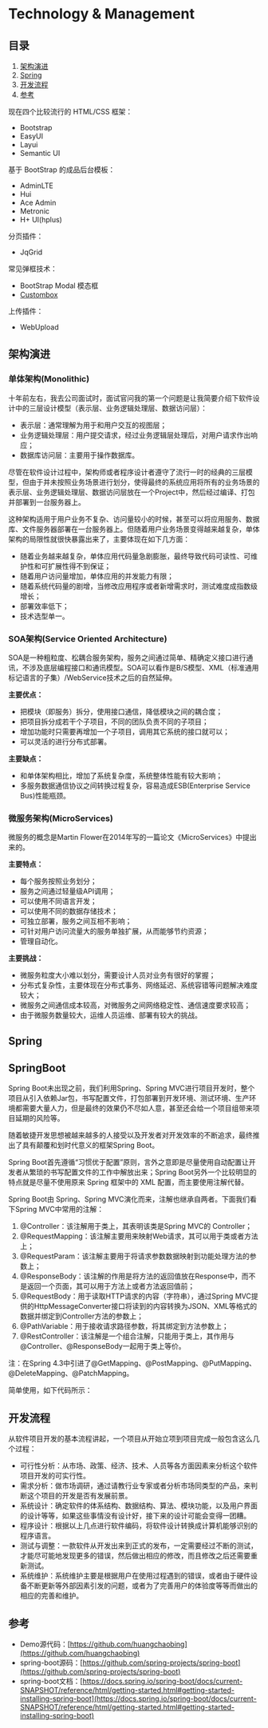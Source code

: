# Technology & Management

## 目录

1. [架构演进](#架构演进)
2. [Spring](#Spring)
3. [开发流程](#开发流程)
4. [参考](#参考)

现在四个比较流行的 HTML/CSS 框架：

- Bootstrap
- EasyUI
- Layui
- Semantic UI

基于 BootStrap 的成品后台模板：

- AdminLTE
- Hui
- Ace Admin
- Metronic
- H+ UI(hplus)

分页插件：

- JqGrid

常见弹框技术：

- BootStrap Modal 模态框
- [Custombox](http://dixso.github.io/custombox/)

上传插件：

- WebUpload

## 架构演进

### 单体架构(Monolithic)

十年前左右，我去公司面试时，面试官问我的第一个问题是让我简要介绍下软件设计中的三层设计模型（表示层、业务逻辑处理层、数据访问层）：

- 表示层：通常理解为用于和用户交互的视图层；
- 业务逻辑处理层：用户提交请求，经过业务逻辑层处理后，对用户请求作出响应；
- 数据库访问层：主要用于操作数据库。

尽管在软件设计过程中，架构师或者程序设计者遵守了流行一时的经典的三层模型，但由于并未按照业务场景进行划分，使得最终的系统应用将所有的业务场景的表示层、业务逻辑处理层、数据访问层放在一个Project中，然后经过编译、打包并部署到一台服务器上。

这种架构适用于用户业务不复杂、访问量较小的时候，甚至可以将应用服务、数据库、文件服务器部署在一台服务器上。但随着用户业务场景变得越来越复杂，单体架构的局限性就很快暴露出来了，主要体现在如下几方面：

- 随着业务越来越复杂，单体应用代码量急剧膨胀，最终导致代码可读性、可维护性和可扩展性得不到保证；
- 随着用户访问量增加，单体应用的并发能力有限；
- 随着系统代码量的剧增，当修改应用程序或者新增需求时，测试难度成指数级增长；
- 部署效率低下；
- 技术选型单一。

### SOA架构(Service Oriented Architecture)

SOA是一种粗粒度、松耦合服务架构，服务之间通过简单、精确定义接口进行通讯，不涉及底层编程接口和通讯模型。SOA可以看作是B/S模型、XML（标准通用标记语言的子集）/WebService技术之后的自然延伸。

**主要优点：**

- 把模块（即服务）拆分，使用接口通信，降低模块之间的耦合度；
- 把项目拆分成若干个子项目，不同的团队负责不同的子项目；
- 增加功能时只需要再增加一个子项目，调用其它系统的接口就可以；
- 可以灵活的进行分布式部署。

**主要缺点：**

- 和单体架构相比，增加了系统复杂度，系统整体性能有较大影响；
- 多服务数据通信协议之间转换过程复杂，容易造成ESB(Enterprise Service Bus)性能瓶颈。

### 微服务架构(MicroServices)

微服务的概念是Martin Flower在2014年写的一篇论文《MicroServices》中提出来的。

**主要特点：**

- 每个服务按照业务划分；
- 服务之间通过轻量级API调用；
- 可以使用不同语言开发；
- 可以使用不同的数据存储技术；
- 可独立部署，服务之间互相不影响；
- 可针对用户访问流量大的服务单独扩展，从而能够节约资源；
- 管理自动化。

**主要挑战：**

- 微服务粒度大小难以划分，需要设计人员对业务有很好的掌握；
- 分布式复杂性，主要体现在分布式事务、网络延迟、系统容错等问题解决难度较大；
- 微服务之间通信成本较高，对微服务之间网络稳定性、通信速度要求较高；
- 由于微服务数量较大，运维人员运维、部署有较大的挑战。

## Spring

## SpringBoot

Spring Boot未出现之前，我们利用Spring、Spring MVC进行项目开发时，整个项目从引入依赖Jar包，书写配置文件，打包部署到开发环境、测试环境、生产环境都需要大量人力，但是最终的效果仍不尽如人意，甚至还会给一个项目组带来项目延期的风险等。

随着敏捷开发思想被越来越多的人接受以及开发者对开发效率的不断追求，最终推出了具有颠覆和划时代意义的框架Spring Boot。

Spring Boot首先遵循“习惯优于配置”原则，言外之意即是尽量使用自动配置让开发者从繁琐的书写配置文件的工作中解放出来；Spring Boot另外一个比较明显的特点就是尽量不使用原来 Spring 框架中的 XML 配置，而主要使用注解代替。

Spring Boot由 Spring、Spring MVC演化而来，注解也继承自两者。下面我们看下Spring MVC中常用的注解：

1. @Controller：该注解用于类上，其表明该类是Spring MVC的 Controller；
2. @RequestMapping：该注解主要用来映射Web请求，其可以用于类或者方法上；
3. @RequestParam：该注解主要用于将请求参数数据映射到功能处理方法的参数上；
4. @ResponseBody：该注解的作用是将方法的返回值放在Response中，而不是返回一个页面，其可以用于方法上或者方法返回值前；
5. @RequestBody：用于读取HTTP请求的内容（字符串），通过Spring MVC提供的HttpMessageConverter接口将读到的内容转换为JSON、XML等格式的数据并绑定到Controller方法的参数上；
6. @PathVariable：用于接收请求路径参数，将其绑定到方法参数上；
7. @RestController：该注解是一个组合注解，只能用于类上，其作用与@Controller、@ResponseBody一起用于类上等价。

注：在Spring 4.3中引进了@GetMapping、@PostMapping、@PutMapping、@DeleteMapping、@PatchMapping。

简单使用，如下代码所示：

## 开发流程

从软件项目开发的基本流程讲起，一个项目从开始立项到项目完成一般包含这么几个过程：

- 可行性分析：从市场、政策、经济、技术、人员等各方面因素来分析这个软件项目开发的可实行性。
- 需求分析：做市场调研，通过请教行业专家或者分析市场同类型的产品，来判断这个项目的开发是否有发展前景。
- 系统设计：确定软件的体系结构、数据结构、算法、模块功能，以及用户界面的设计等等，如果这些事情没有设计好，接下来的设计可能会变得一团糟。
- 程序设计：根据以上几点进行软件编码，将软件设计转换成计算机能够识别的程序语言。
- 测试与调整：一款软件从开发出来到正式的发布，一定需要经过不断的测试，才能尽可能地发现更多的错误，然后做出相应的修改，而且修改之后还需要重新测试。
- 系统维护：系统维护主要是根据用户在使用过程遇到的错误，或者由于硬件设备不断更新等外部因素引发的问题，或者为了完善用户的体验度等等而做出的相应的完善和维护。

## 参考

- Demo源代码：[https://github.com/huangchaobing](https://github.com/huangchaobing)
- spring-boot源码：[https://github.com/spring-projects/spring-boot](https://github.com/spring-projects/spring-boot)
- spring-boot文档：[https://docs.spring.io/spring-boot/docs/current-SNAPSHOT/reference/html/getting-started.html#getting-started-installing-spring-boot](https://docs.spring.io/spring-boot/docs/current-SNAPSHOT/reference/html/getting-started.html#getting-started-installing-spring-boot)
